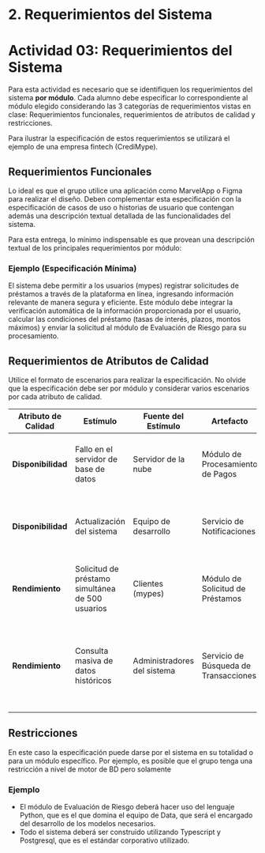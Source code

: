 # 2. Requerimientos del Sistema

# Actividad 03: Requerimientos del Sistema

Para esta actividad es necesario que se identifiquen los requerimientos del sistema **por módulo**. Cada alumno debe especificar lo correspondiente al módulo elegido considerando las 3 categorías de requerimientos vistas en clase: Requerimientos funcionales, requerimientos de atributos de calidad y restricciones.

Para ilustrar la especificación de estos requerimientos se utilizará el ejemplo de una empresa fintech (CrediMype).

## Requerimientos Funcionales

Lo ideal es que el grupo utilice una aplicación como MarvelApp o Figma para realizar el diseño. Deben complementar esta especificación con la especificación de casos de uso o historias de usuario que contengan además una descripción textual detallada de las funcionalidades del sistema.

Para esta entrega, lo mínimo indispensable es que provean una descripción textual de los principales requerimientos por módulo:

### Ejemplo (Especificación Mínima)
El sistema debe permitir a los usuarios (mypes) registrar solicitudes de préstamos a través de la plataforma en línea, ingresando información relevante de manera segura y eficiente. Este módulo debe integrar la verificación automática de la información proporcionada por el usuario, calcular las condiciones del préstamo (tasas de interés, plazos, montos máximos) y enviar la solicitud al módulo de Evaluación de Riesgo para su procesamiento.

## Requerimientos de Atributos de Calidad
Utilice el formato de escenarios para realizar la especificación. No olvide que la especificación debe ser por módulo y considerar varios escenarios por cada atributo de calidad.

| **Atributo de Calidad** | **Estímulo**                          | **Fuente del Estímulo**         | **Artefacto**                       | **Entorno**                      | **Respuesta**                                     | **Medida de Respuesta**                            |
|-------------------------|---------------------------------------|---------------------------------|-------------------------------------|-----------------------------------|--------------------------------------------------|---------------------------------------------------|
| **Disponibilidad**       | Fallo en el servidor de base de datos | Servidor de la nube             | Módulo de Procesamiento de Pagos    | Operación en horario laboral      | El sistema pasa automáticamente a un servidor de respaldo | El sistema está disponible el 99.9% del tiempo al año |
| **Disponibilidad**       | Actualización del sistema             | Equipo de desarrollo            | Servicio de Notificaciones          | Fuera del horario laboral         | El sistema entra en modo de mantenimiento programado | El tiempo de inactividad es menor de 15 minutos |
| **Rendimiento**          | Solicitud de préstamo simultánea de 500 usuarios | Clientes (mypes)           | Módulo de Solicitud de Préstamos    | Alta demanda durante días festivos | El sistema debe procesar las solicitudes sin retraso significativo | El tiempo de respuesta no supera los 2 segundos |
| **Rendimiento**          | Consulta masiva de datos históricos   | Administradores del sistema     | Servicio de Búsqueda de Transacciones   | Operación normal                  | El sistema debe devolver los resultados en un tiempo razonable | El tiempo de respuesta no excede los 5 segundos para un millón de registros |


## Restricciones
En este caso la especificación puede darse por el sistema en su totalidad o para un módulo específico. Por ejemplo, es posible que el grupo tenga una restricción a nivel de motor de BD pero solamente 

### Ejemplo
- El módulo de Evaluación de Riesgo deberá hacer uso del lenguaje Python, que es el que domina el equipo de Data, que será el encargado del desarrollo de los modelos necesarios.
- Todo el sistema deberá ser construido utilizando Typescript y Postgresql, que es el estándar corporativo utilizado.

